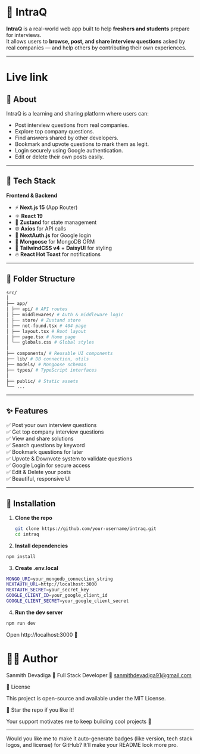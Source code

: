 # 🚀 IntraQ

**IntraQ** is a real-world web app built to help **freshers and students** prepare for interviews.  
It allows users to **browse, post, and share interview questions** asked by real companies — and help others by contributing their own experiences.

---


# Live link


## 🧠 About

IntraQ is a learning and sharing platform where users can:
- Post interview questions from real companies.
- Explore top company questions.
- Find answers shared by other developers.
- Bookmark and upvote questions to mark them as legit.
- Login securely using Google authentication.
- Edit or delete their own posts easily.

---

## 🧩 Tech Stack

**Frontend & Backend**
- ⚡ **Next.js 15** (App Router)
- ⚛️ **React 19**
- 🧠 **Zustand** for state management
- 🌐 **Axios** for API calls
- 🔐 **NextAuth.js** for Google login
- 🍃 **Mongoose** for MongoDB ORM
- 💅 **TailwindCSS v4** + **DaisyUI** for styling
- 🔥 **React Hot Toast** for notifications

---

## 📁 Folder Structure

``` bash
src/
│
├── app/
│ ├── api/ # API routes
│ ├── middlewares/ # Auth & middleware logic
│ ├── store/ # Zustand store
│ ├── not-found.tsx # 404 page
│ ├── layout.tsx # Root layout
│ ├── page.tsx # Home page
│ └── globals.css # Global styles
│
├── components/ # Reusable UI components
├── lib/ # DB connection, utils
├── models/ # Mongoose schemas
├── types/ # TypeScript interfaces
│
├── public/ # Static assets
└── ...

```


---

## ✨ Features

✅ Post your own interview questions  
✅ Get top company interview questions  
✅ View and share solutions  
✅ Search questions by keyword  
✅ Bookmark questions for later  
✅ Upvote & Downvote system to validate questions  
✅ Google Login for secure access  
✅ Edit & Delete your posts  
✅ Beautiful, responsive UI  

---

## 🧰 Installation

1. **Clone the repo**
   ``` bash
   git clone https://github.com/your-username/intraq.git
   cd intraq
   ```
2. **Install dependencies**

```bash
npm install
```
3. **Create .env.local**
```bash
MONGO_URI=your_mongodb_connection_string
NEXTAUTH_URL=http://localhost:3000
NEXTAUTH_SECRET=your_secret_key
GOOGLE_CLIENT_ID=your_google_client_id
GOOGLE_CLIENT_SECRET=your_google_client_secret
```
4. **Run the dev server**

``` bash
npm run dev
```

Open http://localhost:3000 🚀

# 🧑‍💻 Author

Sanmith Devadiga
💼 Full Stack Developer
📧 sanmithdevadiga91@gmail.com

🩵 License

This project is open-source and available under the MIT License.

🌟 Star the repo if you like it!

Your support motivates me to keep building cool projects 💪


---

Would you like me to make it auto-generate badges (like version, tech stack logos, and license) for GitHub? It’ll make your README look more pro.
